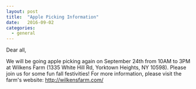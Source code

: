 ```yaml
---
layout: post
title:  "Apple Picking Information"
date:   2016-09-02
categories: 
  - general
---
```


Dear all,

We will be going apple picking again on September 24th from 10AM to 3PM at Wilkens Farm (1335 White Hill Rd, Yorktown Heights, NY 10598).  Please join us for some fun fall festivities! For more information, please visit the farm's website: http://wilkensfarm.com/    


